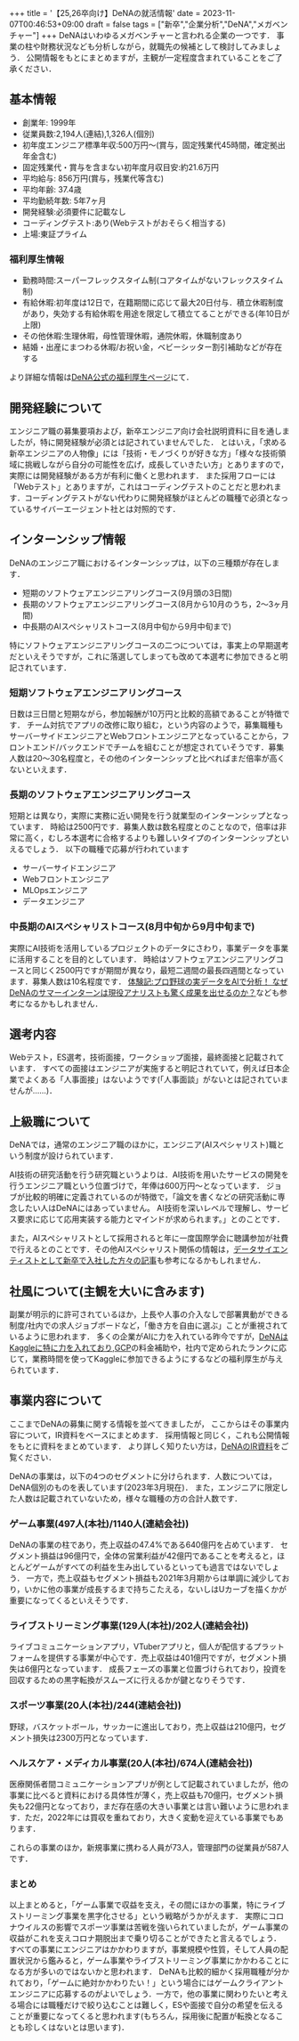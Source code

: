 +++
title = '【25,26卒向け】DeNAの就活情報'
date = 2023-11-07T00:46:53+09:00
draft = false
tags = ["新卒","企業分析","DeNA","メガベンチャー"]
+++
DeNAはいわゆるメガベンチャーと言われる企業の一つです．
事業の柱や財務状況なども分析しながら，就職先の候補として検討してみましょう．
公開情報をもとにまとめますが，主観が一定程度含まれていることをご了承ください．
## 基本情報
- 創業年: 1999年  
- 従業員数:2,194人(連結),1,326人(個別)
- 初年度エンジニア標準年収:500万円～(賞与，固定残業代45時間，確定拠出年金含む)  
- 固定残業代・賞与を含まない初年度月収目安:約21.6万円  
- 平均給与: 856万円(賞与，残業代等含む)
- 平均年齢: 37.4歳
- 平均勤続年数: 5年7ヶ月
- 開発経験:必須要件に記載なし  
- コーディングテスト:あり(Webテストがおそらく相当する)  
- 上場:東証プライム  

### 福利厚生情報
- 勤務時間:スーパーフレックスタイム制(コアタイムがないフレックスタイム制)  
- 有給休暇:初年度は12日で，在籍期間に応じて最大20日付与．積立休暇制度があり，失効する有給休暇を用途を限定して積立てることができる(年10日が上限)
- その他休暇:生理休暇，母性管理休暇，通院休暇，休職制度あり
- 結婚・出産にまつわる休暇/お祝い金，ベビーシッター割引補助などが存在する

より詳細な情報は[DeNA公式の福利厚生ページ](https://dena.com/jp/recruit/welfare/)にて．

## 開発経験について
エンジニア職の募集要項および，新卒エンジニア向け会社説明資料に目を通しましたが，特に開発経験が必須とは記されていませんでした．
とはいえ，「求める新卒エンジニアの人物像」には「技術・モノづくりが好きな方」「様々な技術領域に挑戦しながら自分の可能性を広げ，成長していきたい方」とありますので，実際には開発経験がある方が有利に働くと思われます．
また採用フローには「Webテスト」とありますが，これはコーディングテストのことだと思われます．コーディングテストがない代わりに開発経験がほとんどの職種で必須となっているサイバーエージェント社とは対照的です．

## インターンシップ情報
DeNAのエンジニア職におけるインターンシップは，以下の三種類が存在します．
- 短期のソフトウェアエンジニアリングコース(9月頭の3日間)
- 長期のソフトウェアエンジニアリングコース(8月から10月のうち，2～3ヶ月間)
- 中長期のAIスペシャリストコース(8月中旬から9月中旬まで)

特にソフトウェアエンジニアリングコースの二つについては，事実上の早期選考だといえそうですが，これに落選してしまっても改めて本選考に参加できると明記されています．
### 短期ソフトウェアエンジニアリングコース
日数は三日間と短期ながら，参加報酬が10万円と比較的高額であることが特徴です．
チーム対抗でアプリの改修に取り組む，という内容のようで，募集職種もサーバーサイドエンジニアとWebフロントエンジニアとなっていることから，フロントエンド/バックエンドでチームを組むことが想定されていそうです．募集人数は20～30名程度と，その他のインターンシップと比べればまだ倍率が高くないといえます．
### 長期のソフトウェアエンジニアリングコース
短期とは異なり，実際に実務に近い開発を行う就業型のインターンシップとなっています．
時給は2500円です．募集人数は数名程度とのことなので，倍率は非常に高く，むしろ本選考に合格するよりも難しいタイプのインターンシップといえるでしょう．
以下の職種で応募が行われています
- サーバーサイドエンジニア
- Webフロントエンジニア
- MLOpsエンジニア
- データエンジニア
### 中長期のAIスペシャリストコース(8月中旬から9月中旬まで)
実際にAI技術を活用しているプロジェクトのデータにさわり，事業データを事業に活用することを目的としています．
時給はソフトウェアエンジニアリングコースと同じく2500円ですが期間が異なり，最短二週間の最長四週間となっています．募集人数は10名程度です．
[体験記:プロ野球の実データをAIで分析！ なぜDeNAのサマーインターンは現役アナリストも驚く成果を出せるのか？](https://fullswing.dena.com/archives/3826)なども参考になるかもしれません．
## 選考内容
Webテスト，ES選考，技術面接，ワークショップ面接，最終面接と記載されています．
すべての面接はエンジニアが実施すると明記されていて，例えば日本企業でよくある「人事面接」はないようです(「人事面談」がないとは記されていませんが……)．

## 上級職について
DeNAでは，通常のエンジニア職のほかに，エンジニア(AIスペシャリスト)職という制度が設けられています．

AI技術の研究活動を行う研究職というよりは．AI技術を用いたサービスの開発を行うエンジニア職という位置づけで，年俸は600万円～となっています．
ジョブが比較的明確に定義されているのが特徴で，「論文を書くなどの研究活動に専念したい人はDeNAにはあっていません。
AI技術を深いレベルで理解し、サービス要求に応じて応用実装する能力とマインドが求められます。」とのことです．

また，AIスペシャリストとして採用されると年に一度国際学会に聴講参加が社費で行えるとのことです．その他AIスペシャリスト関係の情報は，[データサイエンティストとして新卒で入社した方々の記事](https://fullswing.dena.com/archives/7969/)も参考になるかもしれません．

## 社風について(主観を大いに含みます)
副業が明示的に許可されているほか，上長や人事の介入なしで部署異動ができる制度/社内での求人ジョブボードなど，「働き方を自由に選ぶ」ことが重視されているように思われます．
多くの企業がAIに力を入れている昨今ですが，[DeNAはKaggleに特に力を入れており](https://dena.ai/kaggle/),[GCP](https://www.kaggle.com/code/alexisbcook/get-started-with-google-cloud-platform)の料金補助や，社内で定められたランクに応じて，業務時間を使ってKaggleに参加できるようにするなどの福利厚生が与えられています．

## 事業内容について
ここまでDeNAの募集に関する情報を並べてきましたが，
ここからはその事業内容について，IR資料をベースにまとめます．
採用情報と同じく，これも公開情報をもとに資料をまとめています．
より詳しく知りたい方は，[DeNAのIR資料](https://dena.com/jp/ir/library/presentation.html)をご覧ください．

DeNAの事業は，以下の4つのセグメントに分けられます．人数については，DeNA個別のものを表しています(2023年3月現在)．
また，エンジニアに限定した人数は記載されていないため，様々な職種の方の合計人数です．
### ゲーム事業(497人(本社)/1140人(連結会社))
DeNAの事業の柱であり，売上収益の47.4%である640億円を占めています．
セグメント損益は96億円で，全体の営業利益が42億円であることを考えると，ほとんどゲームがすべての利益を生み出しているといっても過言ではないでしょう．
一方で，売上収益もセグメント損益も2021年3月期からは単調に減少しており，いかに他の事業が成長するまで持ちこたえる，ないしはUカーブを描くかが重要になってくるといえそうです．

### ライブストリーミング事業(129人(本社)/202人(連結会社))
ライブコミュニケーションアプリ，VTuberアプリと，個人が配信するプラットフォームを提供する事業が中心です．売上収益は401億円ですが，セグメント損失は6億円となっています．
成長フェーズの事業と位置づけられており，投資を回収するための黒字転換がスムーズに行えるかが鍵となりそうです．

### スポーツ事業(20人(本社)/244(連結会社))
野球，バスケットボール，サッカーに進出しており，売上収益は210億円，セグメント損失は2300万円となっています．

### ヘルスケア・メディカル事業(20人(本社)/674人(連結会社))
医療関係者間コミュニケーションアプリが例として記載されていましたが，他の事業に比べると資料における具体性が薄く，売上収益も70億円，セグメント損失も22億円となっており，まだ存在感の大きい事業とは言い難いように思われます．ただ，2022年には買収を重ねており，大きく変動を迎えている事業でもあります．

これらの事業のほか，新規事業に携わる人員が73人，管理部門の従業員が587人です．
### まとめ
以上まとめると，「ゲーム事業で収益を支え，その間にほかの事業，特にライブストリーミング事業を黒字化させる」という戦略がうかがえます．
実際にコロナウイルスの影響でスポーツ事業は苦戦を強いられていましたが，ゲーム事業の収益がこれを支えコロナ期脱出まで乗り切ることができたと言えるでしょう．
すべての事業にエンジニアはかかわりますが，事業規模や性質，そして人員の配置状況から鑑みると，ゲーム事業やライブストリーミング事業にかかわることになる方が多いのではないかと思われます．
DeNAも比較的細かく採用職種が分かれており，「ゲームに絶対かかわりたい！」という場合にはゲームクライアントエンジニアに応募するのがよいでしょう．一方で，他の事業に関わりたいと考える場合には職種だけで絞り込むことは難しく，ESや面接で自分の希望を伝えることが重要になってくると思われます(もちろん，採用後に配置が転換となることも珍しくはないとは思います)．
